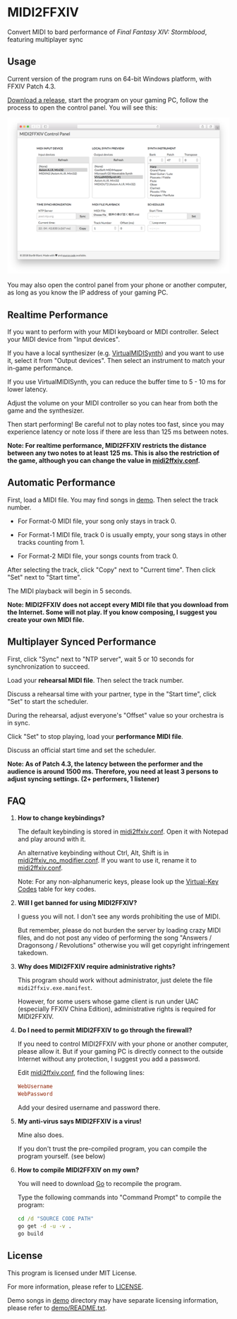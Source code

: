 MIDI2FFXIV
==========

Convert MIDI to bard performance of _Final Fantasy XIV: Stormblood_, featuring multiplayer sync

Usage
-----

Current version of the program runs on 64-bit Windows platform, with FFXIV Patch 4.3.

[Download a release](https://github.com/m13253/midi2ffxiv/releases), start the program on your gaming PC, follow the process to open the control panel. You will see this:

![Screenshot](screenshot.png)

You may also open the control panel from your phone or another computer, as long as you know the IP address of your gaming PC.

Realtime Performance
--------------------

If you want to perform with your MIDI keyboard or MIDI controller. Select your MIDI device from "Input devices".

If you have a local synthesizer (e.g. [VirtualMIDISynth](https://coolsoft.altervista.org/en/virtualmidisynth)) and you want to use it, select it from "Output devices". Then select an instrument to match your in-game performance.

If you use VirtualMIDISynth, you can reduce the buffer time to 5 - 10 ms for lower latency.

Adjust the volume on your MIDI controller so you can hear from both the game and the synthesizer.

Then start performing! Be careful not to play notes too fast, since you may experience latency or note loss if there are less than 125 ms between notes.

**Note: For realtime performance, MIDI2FFXIV restricts the distance between any two notes to at least 125 ms. This is also the restriction of the game, although you can change the value in [midi2ffxiv.conf](midi2ffxiv.conf).**

Automatic Performance
---------------------

First, load a MIDI file. You may find songs in [demo](demo). Then select the track number.

- For Format-0 MIDI file, your song only stays in track 0.

- For Format-1 MIDI file, track 0 is usually empty, your song stays in other tracks counting from 1.

- For Format-2 MIDI file, your songs counts from track 0.

After selecting the track, click "Copy" next to "Current time". Then click "Set" next to "Start time".

The MIDI playback will begin in 5 seconds.

**Note: MIDI2FFXIV does not accept every MIDI file that you download from the Internet. Some will not play. If you know composing, I suggest you create your own MIDI file.**

Multiplayer Synced Performance
------------------------------

First, click "Sync" next to "NTP server", wait 5 or 10 seconds for synchronization to succeed.

Load your **rehearsal MIDI file**. Then select the track number.

Discuss a rehearsal time with your partner, type in the "Start time", click "Set" to start the scheduler.

During the rehearsal, adjust everyone's "Offset" value so your orchestra is in sync.

Click "Set" to stop playing, load your **performance MIDI file**.

Discuss an official start time and set the scheduler.

**Note: As of Patch 4.3, the latency between the performer and the audience is around 1500 ms. Therefore, you need at least 3 persons to adjust syncing settings. (2+ performers, 1 listener)**

FAQ
---

1. **How to change keybindings?**

   The default keybinding is stored in [midi2ffxiv.conf](midi2ffxiv.conf). Open it with Notepad and play around with it.

   An alternative keybinding without Ctrl, Alt, Shift is in [midi2ffxiv\_no\_modifier.conf](midi2ffxiv_no_modifier.conf). If you want to use it, rename it to [midi2ffxiv.conf](midi2ffxiv.conf).

   Note: For any non-alphanumeric keys, please look up the [Virtual-Key Codes](https://docs.microsoft.com/en-us/windows/desktop/inputdev/virtual-key-codes) table for key codes.

2. **Will I get banned for using MIDI2FFXIV?**

   I guess you will not. I don't see any words prohibiting the use of MIDI.

   But remember, please do not burden the server by loading crazy MIDI files, and do not post any video of performing the song "Answers / Dragonsong / Revolutions" otherwise you will get copyright infringement takedown.

3. **Why does MIDI2FFXIV require administrative rights?**

   This program should work without administrator, just delete the file `midi2ffxiv.exe.manifest`.

   However, for some users whose game client is run under UAC (especially FFXIV China Edition), administrative rights is required for MIDI2FFXIV.

4. **Do I need to permit MIDI2FFXIV to go through the firewall?**

   If you need to control MIDI2FFXIV with your phone or another computer, please allow it. But if your gaming PC is directly connect to the outside Internet without any protection, I suggest you add a password.

   Edit [midi2ffxiv.conf](midi2ffxiv.conf), find the following lines:

   ```conf
   WebUsername
   WebPassword
   ```

   Add your desired username and password there.

5. **My anti-virus says MIDI2FFXIV is a virus!**

   Mine also does.

   If you don't trust the pre-compiled program, you can compile the program yourself. (see below)

6. **How to compile MIDI2FFXIV on my own?**

   You will need to download [Go](https://golang.org/dl/) to recompile the program.

   Type the following commands into "Command Prompt" to compile the program:

   ```cmd
   cd /d "SOURCE CODE PATH"
   go get -d -u -v .
   go build
   ```

License
-------

This program is licensed under MIT License.

For more information, please refer to [LICENSE](LICENSE).

Demo songs in [demo](demo) directory may have separate licensing information, please refer to [demo/README.txt](demo/README.txt).
